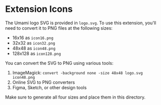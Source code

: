# Extension Icons

The Umami logo SVG is provided in `logo.svg`. To use this extension, you'll need to convert it to PNG files at the following sizes:
- 16x16 as `icon16.png`
- 32x32 as `icon32.png`
- 48x48 as `icon48.png`
- 128x128 as `icon128.png`

You can convert the SVG to PNG using various tools:
1. ImageMagick: `convert -background none -size 48x48 logo.svg icon48.png`
2. Online SVG to PNG converters
3. Figma, Sketch, or other design tools

Make sure to generate all four sizes and place them in this directory.
